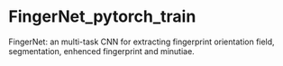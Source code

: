 # FingerNet_pytorch_train
FingerNet: an multi-task CNN for extracting fingerprint orientation field, segmentation, enhenced fingerprint and minutiae.
